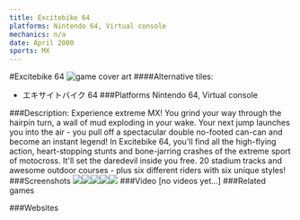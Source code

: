 ```yaml
---
title: Excitebike 64
platforms: Nintendo 64, Virtual console
mechanics: n/a
date: April 2000
sports: MX
---
```

#Excitebike 64
![game cover art](//images.igdb.com/igdb/image/upload/t_cover_big/r269xkd4en1ssbinmgrd.jpg "Logo Title Text 1")
####Alternative tiles:
* エキサイトバイク 64 
###Platforms
Nintendo 64, Virtual console

###Description:
Experience extreme MX! You grind your way through the hairpin turn, a wall of mud exploding in your wake. Your next jump launches you into the air - you pull off a spectacular double no-footed can-can and become an instant legend! In Excitebike 64, you'll find all the high-flying action, heart-stopping stunts and bone-jarring crashes of the extreme sport of motocross. It'll set the daredevil inside you free. 20 stadium tracks and awesome outdoor courses - plus six different riders with six unique styles!
###Screenshots
<a target="_blank" href="//images.igdb.com/igdb/image/upload/t_cover_big/i3c216dxmm4mcjvsgldt.jpg"><img src="//images.igdb.com/igdb/image/upload/t_thumb/i3c216dxmm4mcjvsgldt.jpg"/></a><a target="_blank" href="//images.igdb.com/igdb/image/upload/t_cover_big/glwgsv2djfljuqcddhdr.jpg"><img src="//images.igdb.com/igdb/image/upload/t_thumb/glwgsv2djfljuqcddhdr.jpg"/></a><a target="_blank" href="//images.igdb.com/igdb/image/upload/t_cover_big/yhzfj13v9igg7zaic5gc.jpg"><img src="//images.igdb.com/igdb/image/upload/t_thumb/yhzfj13v9igg7zaic5gc.jpg"/></a><a target="_blank" href="//images.igdb.com/igdb/image/upload/t_cover_big/ryqjh7hr9qqnovmdgbj4.jpg"><img src="//images.igdb.com/igdb/image/upload/t_thumb/ryqjh7hr9qqnovmdgbj4.jpg"/></a><a target="_blank" href="//images.igdb.com/igdb/image/upload/t_cover_big/j8n6ybqtz0mm9gv2wm5i.jpg"><img src="//images.igdb.com/igdb/image/upload/t_thumb/j8n6ybqtz0mm9gv2wm5i.jpg"/></a>
###Video
[no videos yet...]
###Related games

###Websites


